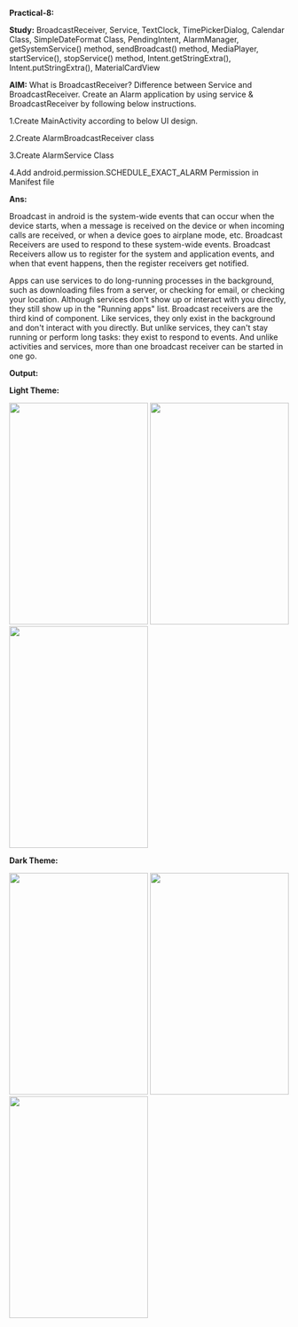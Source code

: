 **Practical-8:**

**Study:** BroadcastReceiver, Service, TextClock, TimePickerDialog, Calendar Class, SimpleDateFormat Class, PendingIntent, AlarmManager, getSystemService() method, sendBroadcast() method, MediaPlayer, startService(), stopService() method, Intent.getStringExtra(), Intent.putStringExtra(), MaterialCardView

**AIM:** What is BroadcastReceiver? Difference between Service and BroadcastReceiver. Create an Alarm application by using service & BroadcastReceiver by following below instructions.

1.Create MainActivity according to below UI design.

2.Create AlarmBroadcastReceiver class

3.Create AlarmService Class

4.Add android.permission.SCHEDULE_EXACT_ALARM Permission in Manifest file

**Ans:**

Broadcast in android is the system-wide events that can occur when the device starts, when a message is received on the device or when incoming calls are received, or when a device goes to airplane mode, etc. Broadcast Receivers are used to respond to these system-wide events. Broadcast Receivers allow us to register for the system and application events, and when that event happens, then the register receivers get notified.

Apps can use services to do long-running processes in the background, such as downloading files from a server, or checking for email, or checking your location. Although services don't show up or interact with you directly, they still show up in the "Running apps" list. Broadcast receivers are the third kind of component. Like services, they only exist in the background and don't interact with you directly. But unlike services, they can't stay running or perform long tasks: they exist to respond to events. And unlike activities and services, more than one broadcast receiver can be started in one go.


**Output:**

**Light Theme:**

<img src="https://github.com/rutviprajapati16/MAD_Practical8_21012011123/assets/97946004/04c6b0c6-d473-401d-9a8e-da08f22b625e" height="400" width="250">
<img src="https://github.com/rutviprajapati16/MAD_Practical8_21012011123/assets/97946004/236caa98-a686-4d45-82b4-81d2e94ef319" height="400" width="250">
<img src="https://github.com/rutviprajapati16/MAD_Practical8_21012011123/assets/97946004/bf8282d1-a48e-4c73-aacc-bd9119685e4a" height="400" width="250">


**Dark Theme:**

<img src="https://github.com/rutviprajapati16/MAD_Practical8_21012011123/assets/97946004/40c02815-40c3-4028-b8ce-aaba88542fbb" height="400" width="250">
<img src="https://github.com/rutviprajapati16/MAD_Practical8_21012011123/assets/97946004/4cfbe5df-7083-4e3b-a322-7afa245fa85c" height="400" width="250">
<img src="https://github.com/rutviprajapati16/MAD_Practical8_21012011123/assets/97946004/8a5bb133-95f7-4e21-8c14-1b858d8ab429" height="400" width="250">


